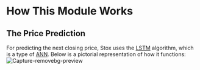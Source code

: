 # How This Module Works
## The Price Prediction
For predicting the next closing price, Stox uses the [LSTM](https://en.wikipedia.org/wiki/Long_short-term_memory) algorithm, which is a type of [ANN](https://en.wikipedia.org/wiki/Artificial_neural_network). Below is a pictorial representation of how it functions:
![Capture-removebg-preview](https://user-images.githubusercontent.com/82938580/119637138-f9970b80-be32-11eb-89c4-c545afbcfcc5.png)
